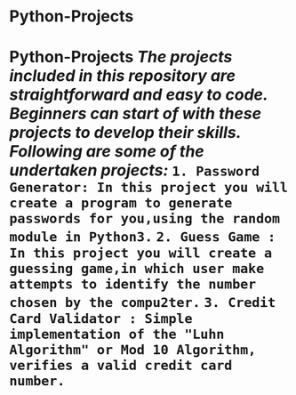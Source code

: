 # Python-Projects
# Python-Projects _The projects included in this repository are straightforward and easy to code. Beginners can start of with these projects to develop their skills. Following are some of the undertaken projects:_  `1. Password Generator: In this project you will create a program to generate passwords for you,using the random module in Python3.`  `2. Guess Game : In this project you will create a guessing game,in which user make attempts to identify the number chosen by the compu2ter.`  `3. Credit Card Validator : Simple implementation of the "Luhn Algorithm" or Mod 10 Algorithm, verifies a valid credit card number.`
